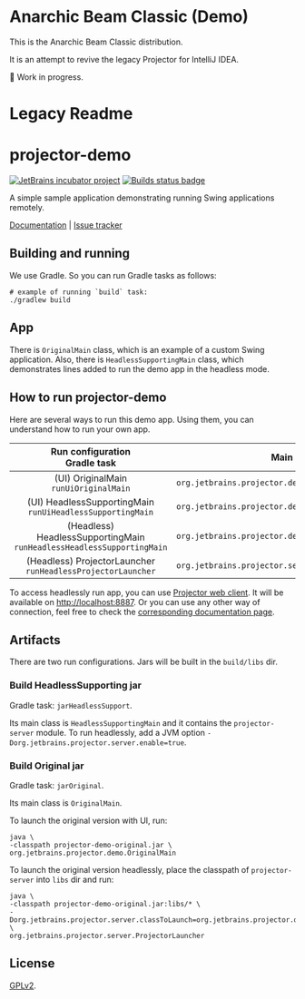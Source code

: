 # Anarchic Beam Classic (Demo)

This is the Anarchic Beam Classic distribution.

It is an attempt to revive the legacy Projector for IntelliJ IDEA.

🚧 Work in progress.

# Legacy Readme

# projector-demo
[![JetBrains incubator project](https://jb.gg/badges/incubator.svg)](https://confluence.jetbrains.com/display/ALL/JetBrains+on+GitHub)
[![Builds status badge](https://github.com/JetBrains/projector-server/workflows/Builds/badge.svg)](https://github.com/JetBrains/projector-demo/actions)

A simple sample application demonstrating running Swing applications remotely.

[Documentation](https://jetbrains.github.io/projector-client/mkdocs/latest/) | [Issue tracker](https://youtrack.jetbrains.com/issues/PRJ)

## Building and running

We use Gradle. So you can run Gradle tasks as follows:

```console
# example of running `build` task:
./gradlew build
```

## App
There is `OriginalMain` class, which is an example of a custom Swing application. Also, there is `HeadlessSupportingMain` class, which demonstrates lines added to run the demo app in the headless mode.

## How to run projector-demo
Here are several ways to run this demo app. Using them, you can understand how to run your own app.

Run configuration <br> Gradle task | Main class | VM option
:---:|---|---
(UI) OriginalMain <br> `runUiOriginalMain` | `org.jetbrains.projector.demo.OriginalMain` | Blank
(UI) HeadlessSupportingMain <br> `runUiHeadlessSupportingMain` | `org.jetbrains.projector.demo.HeadlessSupportingMain` | Blank
(Headless) HeadlessSupportingMain <br> `runHeadlessHeadlessSupportingMain` | `org.jetbrains.projector.demo.HeadlessSupportingMain` | `-Dorg.jetbrains.projector.server.enable=true`
(Headless) ProjectorLauncher <br> `runHeadlessProjectorLauncher` | `org.jetbrains.projector.server.ProjectorLauncher` | `-Dorg.jetbrains.projector.server.classToLaunch=org.jetbrains.projector.demo.OriginalMain`

To access headlessly run app, you can use [Projector web client](https://github.com/JetBrains/projector-client/tree/master/projector-client-web). It will be available on <http://localhost:8887>. Or you can use any other way of connection, feel free to check the [corresponding documentation page](https://jetbrains.github.io/projector-client/mkdocs/latest/ij_user_guide/accessing/).

## Artifacts
There are two run configurations. Jars will be built in the `build/libs` dir.

### Build HeadlessSupporting jar
Gradle task: `jarHeadlessSupport`.

Its main class is `HeadlessSupportingMain` and it contains the `projector-server` module. To run headlessly, add a JVM option `-Dorg.jetbrains.projector.server.enable=true`.

### Build Original jar
Gradle task: `jarOriginal`.

Its main class is `OriginalMain`.

To launch the original version with UI, run:
```Shell Script
java \
-classpath projector-demo-original.jar \
org.jetbrains.projector.demo.OriginalMain
```

To launch the original version headlessly, place the classpath of `projector-server` into `libs` dir and run:
```Shell Script
java \
-classpath projector-demo-original.jar:libs/* \
-Dorg.jetbrains.projector.server.classToLaunch=org.jetbrains.projector.demo.OriginalMain \
org.jetbrains.projector.server.ProjectorLauncher
```

## License
[GPLv2](LICENSE.txt).
